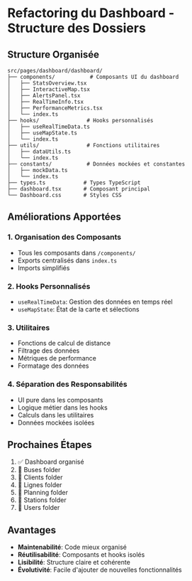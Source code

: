 # Refactoring du Dashboard - Structure des Dossiers

## Structure Organisée

```
src/pages/dashboard/dashboard/
├── components/           # Composants UI du dashboard
│   ├── StatsOverview.tsx
│   ├── InteractiveMap.tsx
│   ├── AlertsPanel.tsx
│   ├── RealTimeInfo.tsx
│   ├── PerformanceMetrics.tsx
│   └── index.ts
├── hooks/               # Hooks personnalisés
│   ├── useRealTimeData.ts
│   ├── useMapState.ts
│   └── index.ts
├── utils/               # Fonctions utilitaires
│   ├── dataUtils.ts
│   └── index.ts
├── constants/           # Données mockées et constantes
│   ├── mockData.ts
│   └── index.ts
├── types.ts            # Types TypeScript
├── dashboard.tsx       # Composant principal
└── Dashboard.css       # Styles CSS
```

## Améliorations Apportées

### 1. Organisation des Composants
- Tous les composants dans `/components/`
- Exports centralisés dans `index.ts`
- Imports simplifiés

### 2. Hooks Personnalisés
- `useRealTimeData`: Gestion des données en temps réel
- `useMapState`: État de la carte et sélections

### 3. Utilitaires
- Fonctions de calcul de distance
- Filtrage des données
- Métriques de performance
- Formatage des données

### 4. Séparation des Responsabilités
- UI pure dans les composants
- Logique métier dans les hooks
- Calculs dans les utilitaires
- Données mockées isolées

## Prochaines Étapes

1. ✅ Dashboard organisé
2. 🔄 Buses folder
3. 🔄 Clients folder
4. 🔄 Lignes folder
5. 🔄 Planning folder
6. 🔄 Stations folder
7. 🔄 Users folder

## Avantages

- **Maintenabilité**: Code mieux organisé
- **Réutilisabilité**: Composants et hooks isolés
- **Lisibilité**: Structure claire et cohérente
- **Évolutivité**: Facile d'ajouter de nouvelles fonctionnalités
